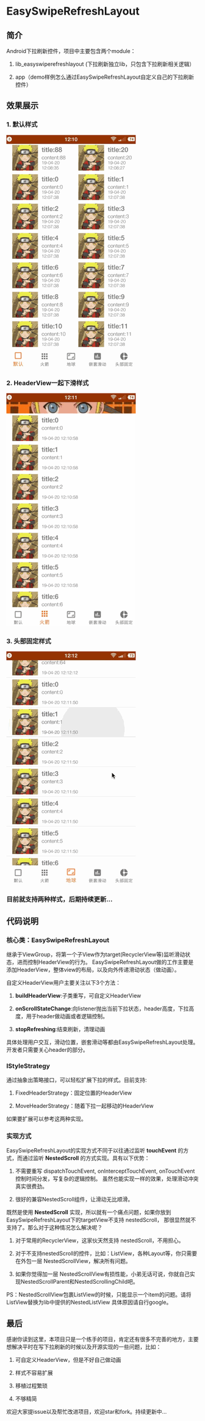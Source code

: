 # EasySwipeRefreshLayout

## 简介

Android下拉刷新控件，项目中主要包含两个module：

1. lib_easyswiperefreshlayout (下拉刷新独立lib，只包含下拉刷新相关逻辑）

2. app（demo样例怎么通过EasySwipeRefreshLayout自定义自己的下拉刷新控件）

## 效果展示

### 1. 默认样式

![action1](/images/action1.gif)

### 2. HeaderView一起下滑样式

![action2](/images/action2.gif)

### 3. 头部固定样式

![action3](/images/action3.gif)

### 目前就支持两种样式，后期持续更新...

## 代码说明

### 核心类：EasySwipeRefreshLayout

继承于ViewGroup，将第一个子View作为target(RecyclerView等)监听滑动状态，进而控制HeaderView的行为。
EasySwipeRefreshLayout做的工作主要是添加HeaderView，整体view的布局，以及向外传递滑动状态（做动画）。

自定义HeaderView用户主要关注以下3个方法：

1. **buildHeaderView**:子类重写，可自定义HeaderView

2. **onScrollStateChange**:向listener抛出当前下拉状态，header高度，下拉高度，用于header做动画或者逻辑控制。

3. **stopRefreshing**:结束刷新，清理动画

具体处理用户交互，滑动位置，嵌套滑动等都由EasySwipeRefreshLayout处理。开发者只需要关心header的部分。

### IStyleStrategy

通过抽象出策略接口，可以轻松扩展下拉的样式。目前支持:

1. FixedHeaderStrategy：固定位置的HeaderView

2. MoveHeaderStrategy：随着下拉一起移动的HeaderView

如果要扩展可以参考这两种实现。

### 实现方式

EasySwipeRefreshLayout的实现方式不同于以往通过监听 **touchEvent** 的方式，而通过监听 **NestedScroll**
的方式实现。具有以下优势：

1. 不需要重写 dispatchTouchEvent, onInterceptTouchEvent, onTouchEvent 控制时间分发，写复杂的逻辑控制。
虽然也能实现一样的效果，处理滑动冲突真实很费劲。

2. 很好的兼容NestedScroll组件，让滑动无比顺滑。

既然是使用 **NestedScroll** 实现，所以就有一个痛点问题，如果你放到EasySwipeRefreshLayout下的targetView不支持 nestedScroll，
那很显然就不支持了。那么对于这种情况怎么解决呢？

1. 对于常用的RecyclerView，这家伙天然支持 nestedScroll，不用担心。

2. 对于不支持nestedScroll的控件，比如：ListView，各种Layout等，你只需要在外包一层 NestedScrollView，解决所有问题。

3. 如果你觉得加一层 NestedScrollView有损性能，小弟无话可说，你就自己实现NestedScrollParent和NestedScrollingChild吧。

PS：NestedScrollView包裹ListView的时候，只能显示一个item的问题。请将ListView替换为lib中提供的NestedListView
具体原因请自行google。

## 最后

感谢你读到这里，本项目只是一个练手的项目，肯定还有很多不完善的地方，主要想解决平时在写下拉刷新的时候以及开源实现的一些问题，比如：

1. 可自定义HeaderView，但是不好自己做动画

2. 样式不容易扩展

3. 移植过程繁琐

4. 不够精简

欢迎大家提issue以及帮忙改进项目，欢迎star和fork。持续更新中...

